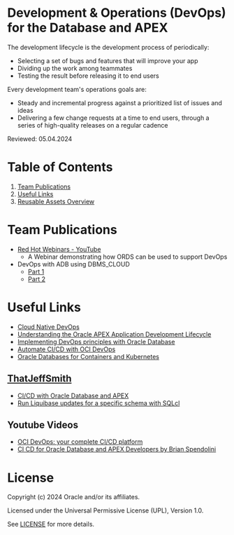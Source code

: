 # Development & Operations (DevOps) for the Database and APEX

The development lifecycle is the development process of periodically:
- Selecting a set of bugs and features that will improve your app
- Dividing up the work among teammates
- Testing the result before releasing it to end users

Every development team's operations goals are:
- Steady and incremental progress against a prioritized list of issues and ideas
- Delivering a few change requests at a time to end users, through a series of high-quality releases on a regular cadence

Reviewed: 05.04.2024

# Table of Contents
 
1. [Team Publications](#team-publications)
2. [Useful Links](#useful-links)
3. [Reusable Assets Overview](#reusable-assets-overview)
 
# Team Publications

-  [Red Hot Webinars - YouTube](https://www.youtube.com/watch?v=GIRdoGlqIDE "Here is how ORDS helps you with DevOps")
   - A Webinar demonstrating how ORDS can be used to support DevOps
- DevOps with ADB using DBMS_CLOUD
   - [Part 1](https://medium.com/oracledevs/apex-service-can-devops-too-dbms-cloud-on-autonomous-72be9842d2f8)
   - [Part 2](https://medium.com/oracledevs/apex-service-devops-part-2-ed737a4fc583)
 
# Useful Links

- [Cloud Native DevOps](../../../app-dev/devops/README.md)
- [Understanding the Oracle APEX Application Development Lifecycle](https://apex.oracle.com/go/lifecycle-technical-paper)
- [Implementing DevOps principles with Oracle Database](https://www.oracle.com/a/ocom/docs/database/implementing-devops-principles-with-oracle-database.pdf)
- [Automate CI/CD with OCI DevOps](https://www.oracle.com/devops/devops-service/)
- [Oracle Databases for Containers and Kubernetes](https://www.oracle.com/database/kubernetes-for-container-database/)

## [ThatJeffSmith](https://www.thatjeffsmith.com/archive/tag/liquibase/ "That Jeff Smith and Liquibase")

   - [CI/CD with Oracle Database and APEX](https://www.thatjeffsmith.com/archive/2021/04/ci-cd-with-oracle-database-and-apex/)
   - [Run Liquibase updates for a specific schema with SQLcl](http://www.thatjeffsmith.com/archive/2022/12/run-liquibase-updates-for-a-specific-schema-with-sqlcl/)

## Youtube Videos

   - [OCI DevOps: your complete CI/CD platform](https://www.youtube.com/watch?v=553O7ehoxFA)
   - [CI CD for Oracle Database and APEX Developers by Brian Spendolini](https://www.youtube.com/watch?v=3HMNhitBv78)

# License

Copyright (c) 2024 Oracle and/or its affiliates.

Licensed under the Universal Permissive License (UPL), Version 1.0.

See [LICENSE](https://github.com/oracle-devrel/technology-engineering/blob/main/LICENSE) for more details.
